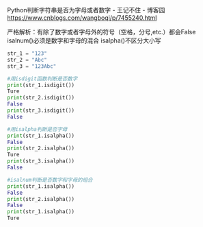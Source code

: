 Python判断字符串是否为字母或者数字 - 王记不住 - 博客园 https://www.cnblogs.com/wangboqi/p/7455240.html

严格解析：有除了数字或者字母外的符号（空格，分号,etc.）都会False
isalnum()必须是数字和字母的混合
isalpha()不区分大小写
```py
str_1 = "123"
str_2 = "Abc"
str_3 = "123Abc"

#用isdigit函数判断是否数字
print(str_1.isdigit())
Ture
print(str_2.isdigit())
False
print(str_3.isdigit())
False

#用isalpha判断是否字母
print(str_1.isalpha())    
False
print(str_2.isalpha())
Ture    
print(str_3.isalpha())    
False

#isalnum判断是否数字和字母的组合
print(str_1.isalpha())    
False
print(str_2.isalpha())
False
print(str_1.isalpha())    
Ture
```